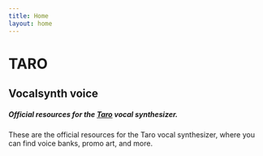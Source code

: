 ```yaml
---
title: Home
layout: home
---
```


# TARO
## Vocalsynth voice
##### Official resources for the [Taro] vocal synthesizer. 
These are the official resources for the Taro vocal synthesizer, where you can find voice banks, promo art, and more.

[Taro]: https://utau.fandom.com/wiki/Taro
